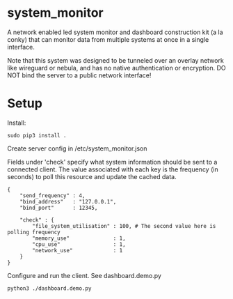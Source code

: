 # system_monitor

A network enabled led system monitor and dashboard construction kit (a la conky) that can monitor data from multiple systems at once in a single interface.

Note that this system was designed to be tunneled over an overlay network like wireguard or nebula, and has no native authentication or encryption. DO NOT bind the server to a public network interface!


# Setup

Install:

```
sudo pip3 install .
```

Create server config in /etc/system\_monitor.json

Fields under 'check' specify what system information should be sent to a connected client. The value associated with each key is the frequency (in seconds) to poll this resource and update the cached data.


```
{
    "send_frequency" : 4,
    "bind_address"   : "127.0.0.1",
    "bind_port"      : 12345,

    "check" : {
        "file_system_utilisation" : 100, # The second value here is polling frequency
        "memory_use"              : 1,
        "cpu_use"                 : 1,
        "network_use"             : 1
    }
}
```

Configure and run the client. See dashboard.demo.py


```
python3 ./dashboard.demo.py
```

